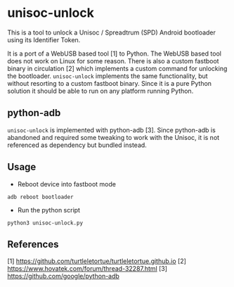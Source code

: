 # unisoc-unlock

This is a tool to unlock a Unisoc / Spreadtrum (SPD) Android bootloader using its Identifier Token.

It is a port of a WebUSB based tool [1] to Python. The WebUSB based tool does not work on Linux for some reason.
There is also a custom fastboot binary in circulation [2] which implements a custom command for unlocking the bootloader.
`unisoc-unlock` implements the same functionality, but without resorting to a custom fastboot binary. Since it is a pure Python solution it should be able to run on any platform running Python.

## python-adb

`unisoc-unlock` is implemented with python-adb [3]. Since python-adb is abandoned and
required some tweaking to work with the Unisoc, it is not referenced as dependency but bundled instead.

## Usage

* Reboot device into fastboot mode
```
adb reboot bootloader
```

* Run the python script
```
python3 unisoc-unlock.py
```


## References

[1] https://github.com/turtleletortue/turtleletortue.github.io
[2] https://www.hovatek.com/forum/thread-32287.html
[3] https://github.com/google/python-adb

